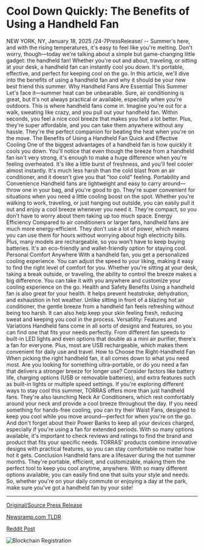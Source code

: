 # Cool Down Quickly: The Benefits of Using a Handheld Fan

NEW YORK, NY, January 18, 2025 /24-7PressRelease/ -- Summer's here, and with the rising temperatures, it's easy to feel like you're melting. Don't worry, though—today we're talking about a simple but game-changing little gadget: the handheld fan! Whether you're out and about, traveling, or sitting at your desk, a handheld fan can instantly cool you down. It's portable, effective, and perfect for keeping cool on the go. In this article, we'll dive into the benefits of using a handheld fan and why it should be your new best friend this summer.  Why Handheld Fans Are Essential This Summer Let's face it—summer heat can be unbearable. Sure, air conditioning is great, but it's not always practical or available, especially when you're outdoors. This is where handheld fans come in. Imagine you're out for a walk, sweating like crazy, and you pull out your handheld fan. Within seconds, you feel a nice cool breeze that makes you feel a lot better. Plus, they're super affordable, and you can take them anywhere without any hassle. They're the perfect companion for beating the heat when you're on the move.  The Benefits of Using a Handheld Fan  Quick and Effective Cooling One of the biggest advantages of a handheld fan is how quickly it cools you down. You'll notice that even though the breeze from a handheld fan isn't very strong, it's enough to make a huge difference when you're feeling overheated. It's like a little burst of freshness, and you'll feel cooler almost instantly. It's much less harsh than the cold blast from an air conditioner, and it doesn't give you that "too cold" feeling.  Portability and Convenience Handheld fans are lightweight and easy to carry around—throw one in your bag, and you're good to go. They're super convenient for situations when you need a little cooling boost on the spot. Whether you're walking to work, traveling, or just hanging out outside, you can easily pull it out and enjoy a cool breeze whenever you need it. They're compact, so you don't have to worry about them taking up too much space.  Energy Efficiency Compared to air conditioners or larger fans, handheld fans are much more energy-efficient. They don't use a lot of power, which means you can use them for hours without worrying about high electricity bills. Plus, many models are rechargeable, so you won't have to keep buying batteries. It's an eco-friendly and wallet-friendly option for staying cool.  Personal Comfort Anywhere With a handheld fan, you get a personalized cooling experience. You can adjust the speed to your liking, making it easy to find the right level of comfort for you. Whether you're sitting at your desk, taking a break outside, or traveling, the ability to control the breeze makes a big difference. You can take it with you anywhere and customize your cooling experience on the go.  Health and Safety Benefits Using a handheld fan is also great for your health. It helps prevent heatstroke, dehydration, and exhaustion in hot weather. Unlike sitting in front of a blazing hot air conditioner, the gentle breeze from a handheld fan feels refreshing without being too harsh. It can also help keep your skin feeling fresh, reducing sweat and keeping you cool in the process.  Versatility: Features and Variations Handheld fans come in all sorts of designs and features, so you can find one that fits your needs perfectly. From different fan speeds to built-in LED lights and even options that double as a mini air purifier, there's a fan for everyone. Plus, most are USB rechargeable, which makes them convenient for daily use and travel.  How to Choose the Right-Handheld Fan When picking the right handheld fan, it all comes down to what you need most. Are you looking for something ultra-portable, or do you need a fan that delivers a stronger breeze for longer use? Consider factors like battery life, charging options (USB or removable batteries), and extra features such as built-in lights or multiple speed settings.  If you're exploring different ways to stay cool this summer, TORRAS offers more than just handheld fans. They're also launching Neck Air Conditioners, which rest comfortably around your neck and provide a cool breeze throughout the day. If you need something for hands-free cooling, you can try their Waist Fans, designed to keep you cool while you move around—perfect for when you're on the go. And don't forget about their Power Banks to keep all your devices charged, especially if you're using a fan for extended periods.  With so many options available, it's important to check reviews and ratings to find the brand and product that fits your specific needs. TORRAS' products combine innovative designs with practical features, so you can stay comfortable no matter how hot it gets.  Conclusion Handheld fans are a lifesaver during the hot summer months. They're portable, efficient, and customizable, making them the perfect tool to keep you cool anytime, anywhere. With so many different options available, you can easily find one that suits your style and needs. So, whether you're on your daily commute or enjoying a day at the park, make sure you've got a handheld fan by your side! 

---

[Original/Source Press Release](https://www.24-7pressrelease.com/press-release/518248/cool-down-quickly-the-benefits-of-using-a-handheld-fan)
                    

[Newsramp.com TLDR](https://newsramp.com/curated-news/stay-cool-on-the-go-with-innovative-handheld-fans-from-torras/34ac1d5a8e03d7e1349f2b3b0f316242) 

 



[Reddit Post](https://www.reddit.com/r/TravelAndLeisureNews/comments/1i42zhh/stay_cool_on_the_go_with_innovative_handheld_fans/) 



![Blockchain Registration](https://cdn.newsramp.app/24-7PressRelease/qrcode/251/18/gulfGAFb.webp)